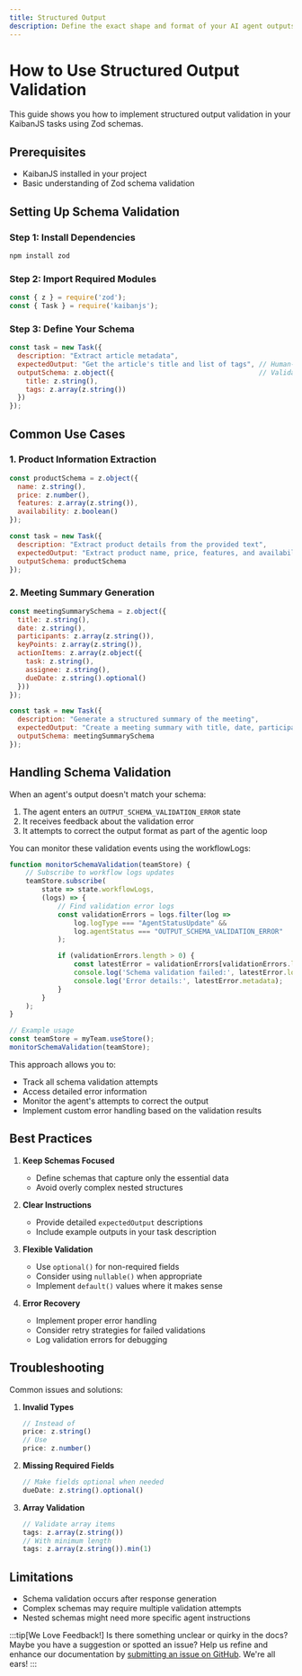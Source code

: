 ```yaml
---
title: Structured Output
description: Define the exact shape and format of your AI agent outputs to ensure consistent and predictable responses.
---
```


# How to Use Structured Output Validation

This guide shows you how to implement structured output validation in your KaibanJS tasks using Zod schemas.

## Prerequisites

- KaibanJS installed in your project
- Basic understanding of Zod schema validation

## Setting Up Schema Validation

### Step 1: Install Dependencies

```bash
npm install zod
```

### Step 2: Import Required Modules

```javascript
const { z } = require('zod');
const { Task } = require('kaibanjs');
```

### Step 3: Define Your Schema

```javascript
const task = new Task({
  description: "Extract article metadata",
  expectedOutput: "Get the article's title and list of tags", // Human-readable instructions
  outputSchema: z.object({                                    // Validation schema
    title: z.string(),
    tags: z.array(z.string())
  })
});
```

## Common Use Cases

### 1. Product Information Extraction

```javascript
const productSchema = z.object({
  name: z.string(),
  price: z.number(),
  features: z.array(z.string()),
  availability: z.boolean()
});

const task = new Task({
  description: "Extract product details from the provided text",
  expectedOutput: "Extract product name, price, features, and availability status",
  outputSchema: productSchema
});
```

### 2. Meeting Summary Generation

```javascript
const meetingSummarySchema = z.object({
  title: z.string(),
  date: z.string(),
  participants: z.array(z.string()),
  keyPoints: z.array(z.string()),
  actionItems: z.array(z.object({
    task: z.string(),
    assignee: z.string(),
    dueDate: z.string().optional()
  }))
});

const task = new Task({
  description: "Generate a structured summary of the meeting",
  expectedOutput: "Create a meeting summary with title, date, participants, key points, and action items",
  outputSchema: meetingSummarySchema
});
```

## Handling Schema Validation

When an agent's output doesn't match your schema:

1. The agent enters an `OUTPUT_SCHEMA_VALIDATION_ERROR` state
2. It receives feedback about the validation error
3. It attempts to correct the output format as part of the agentic loop

You can monitor these validation events using the workflowLogs:

```javascript
function monitorSchemaValidation(teamStore) {
    // Subscribe to workflow logs updates
    teamStore.subscribe(
        state => state.workflowLogs,
        (logs) => {
            // Find validation error logs
            const validationErrors = logs.filter(log =>
                log.logType === "AgentStatusUpdate" && 
                log.agentStatus === "OUTPUT_SCHEMA_VALIDATION_ERROR"
            );

            if (validationErrors.length > 0) {
                const latestError = validationErrors[validationErrors.length - 1];
                console.log('Schema validation failed:', latestError.logDescription);
                console.log('Error details:', latestError.metadata);
            }
        }
    );
}

// Example usage
const teamStore = myTeam.useStore();
monitorSchemaValidation(teamStore);
```

This approach allows you to:
- Track all schema validation attempts
- Access detailed error information
- Monitor the agent's attempts to correct the output
- Implement custom error handling based on the validation results

## Best Practices

1. **Keep Schemas Focused**
   - Define schemas that capture only the essential data
   - Avoid overly complex nested structures

2. **Clear Instructions**
   - Provide detailed `expectedOutput` descriptions
   - Include example outputs in your task description

3. **Flexible Validation**
   - Use `optional()` for non-required fields
   - Consider using `nullable()` when appropriate
   - Implement `default()` values where it makes sense

4. **Error Recovery**
   - Implement proper error handling
   - Consider retry strategies for failed validations
   - Log validation errors for debugging

## Troubleshooting

Common issues and solutions:

1. **Invalid Types**
   ```javascript
   // Instead of
   price: z.string()
   // Use
   price: z.number()
   ```

2. **Missing Required Fields**
   ```javascript
   // Make fields optional when needed
   dueDate: z.string().optional()
   ```

3. **Array Validation**
   ```javascript
   // Validate array items
   tags: z.array(z.string())
   // With minimum length
   tags: z.array(z.string()).min(1)
   ```

## Limitations

- Schema validation occurs after response generation
- Complex schemas may require multiple validation attempts
- Nested schemas might need more specific agent instructions 

:::tip[We Love Feedback!]
Is there something unclear or quirky in the docs? Maybe you have a suggestion or spotted an issue? Help us refine and enhance our documentation by [submitting an issue on GitHub](https://github.com/kaiban-ai/KaibanJS/issues). We're all ears!
:::